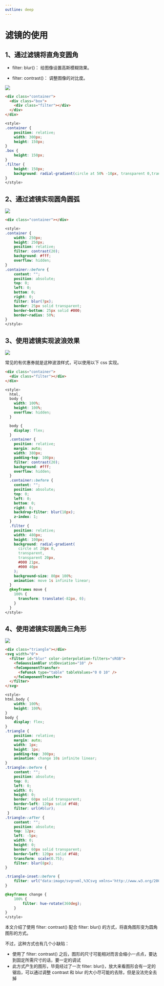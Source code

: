 ```yaml
---
outline: deep
---
```


# 滤镜的使用

## 1、通过滤镜将直角变圆角

- filter: blur()： 给图像设置高斯模糊效果。

- filter: contrast()： 调整图像的对比度。

<img src="../../../imgs/question9.gif"  class="theme-image">

```html
<div class="container">
  <div class="box">
    <div class="filter"></div>
  </div>
</div>
```

```css
<style>
.container {
    position: relative;
    width: 300px;
    height: 150px;
}
.box {
    height: 150px;
}
.filter {
    height: 150px;
    background: radial-gradient(circle at 50% -10px, transparent 0,transparent 40px, #000 40px, #000)
}
</style>
```

## 2、通过滤镜实现圆角圆弧

<img src="../../../imgs/question10.gif"  class="theme-image">

```html
<div class="container"></div>
```

```css
<style>
.container {
    width: 250px;
    height: 250px;
    position: relative;
    filter: contrast(20);
    background: #fff;
    overflow: hidden;
}
.container::before {
    content: "";
    position: absolute;
    top: 0;
    left: 0;
    bottom: 0;
    right: 0;
    filter: blur(7px);
    border: 25px solid transparent;
    border-bottom: 25px solid #000;
    border-radius: 50%;
}
</style>
```

## 3、使用滤镜实现波浪效果

<img src="../../../imgs/question11.gif"  class="theme-image">

常见的有优惠券就是这种波浪样式，可以使用以下 css 实现。

```html
<div class="container">
  <div class="filter"></div>
</div>
```

```css
<style>
  html,
  body {
    width: 100%;
    height: 100%;
    overflow: hidden;
  }

  body {
    display: flex;
  }
  .container {
    position: relative;
    margin: auto;
    width: 380px;
    padding-top: 100px;
    filter: contrast(20);
    background: #fff;
    overflow: hidden;
  }
  .container::before {
    content: "";
    position: absolute;
    top: 0;
    left: 0;
    bottom: 0;
    right: 0;
    backdrop-filter: blur(10px);
    z-index: 1;
  }
  .filter {
    position: relative;
    width: 480px;
    height: 100px;
    background: radial-gradient(
      circle at 20px 0,
      transparent,
      transparent 20px,
      #000 21px,
      #000 40px
    );
    background-size: 80px 100%;
    animation: move 1s infinite linear;
  }
  @keyframes move {
    100% {
      transform: translate(-82px, 0);
    }
  }
</style>
```

## 4、使用滤镜实现圆角三角形

<img src="../../../imgs/question12.gif"  class="theme-image">

```html
<div class="triangle"></div>
<svg width="0">
  <filter id="blur" color-interpolation-filters="sRGB">
    <feGaussianBlur stdDeviation="10" />
    <feComponentTransfer>
      <feFuncA type="table" tableValues="0 0 10" />
    </feComponentTransfer>
  </filter>
</svg>
```

```css
<style>
html,body {
    width: 100%;
    height: 100%;
}
body {
    display: flex;
}
.triangle {
    position: relative;
    margin: auto;
    width: 1px;
    height: 1px;
    padding-top: 300px;
    animation: change 10s infinite linear;
}
.triangle::before {
    content: "";
    position: absolute;
    top: 0;
    left: 0;
    width: 0;
    height: 0;
    border: 60px solid transparent;
    border-left: 120px solid #f48;
    filter: url(#blur);
 }
.triangle::after {
    content: "";
    position: absolute;
    top: 12px;
    left: -5px;
    width: 0;
    height: 0;
    border: 60px solid transparent;
    border-left: 120px solid #f48;
    transform: scale(0.75);
    filter: blur(8px);
}

.triangle-inset::before {
    filter: url("data:image/svg+xml,%3Csvg xmlns='http://www.w3.org/2000/svg'%3E%3Cfilter id='blur' color-interpolation-filters='sRGB'%3E%3CfeGaussianBlur stdDeviation='10'/%3E%3CfeComponentTransfer%3E%3CfeFuncA type='table' tableValues='0 0 10'/%3E%3C/feComponentTransfer%3E%3C/filter%3E%3C/svg%3E#blur");
}

@keyframes change {
    100% {
        filter: hue-rotate(360deg);
    }
}
</style>
```

本文介绍了使用 filter: contrast() 配合 filter: blur() 的方式，将直角图形变为圆角图形的方式。

不过，这种方式也有几个小缺陷：

- 使用了 filter: contrast() 之后，图形的尺寸可能相对而言会缩小一点点，要达到固定所需尺寸的话，要一定的调试
- 此方式产生的图形，毕竟经过了一次 filter: blur()，放大来看图形会有一定的锯齿，可以通过调整 contrast 和 blur 的大小尽可能的去除，但是没法完全去掉
